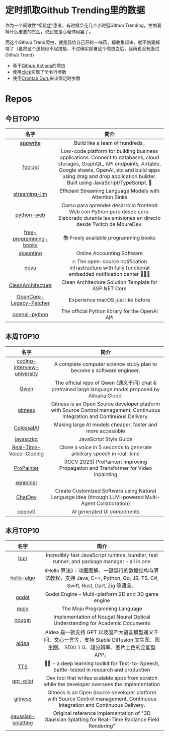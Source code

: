 # 定时抓取Github Trending里的数据

作为一个间歇性“松鼠症”患者，有时候会花几个小时逛Github Trending，生怕漏掉什么重要的东西，说到底是心理作用罢了。

而这个Github Trend爬虫，就是我给自己开的一味药，都收集起来，就不怕漏掉啥了（虽然这个逻辑经不起推敲，不过确实部署这个爬虫之后，我再也没有逛过Github Trend）

* 基于[Github Actions](https://docs.github.com/en/actions)的爬虫
* 使用[click](https://github.com/pallets/click)实现了命令行参数
* 使用[Crontab Guru](https://crontab.guru/)来设置定时参数

# Repos
## 今日TOP10 
<!-- START OF DAILY_TOP10_REPOS -->
| 名字 | 简介 |
| :----: | :----: |
| [appwrite](https://github.com/appwrite/appwrite) | Build like a team of hundreds_ |
| [ToolJet](https://github.com/ToolJet/ToolJet) | Low-code platform for building business applications. Connect to databases, cloud storages, GraphQL, API endpoints, Airtable, Google sheets, OpenAI, etc and build apps using drag and drop application builder. Built using JavaScript/TypeScript. 🚀 |
| [streaming-llm](https://github.com/mit-han-lab/streaming-llm) | Efficient Streaming Language Models with Attention Sinks |
| [python-web](https://github.com/mouredev/python-web) | Curso para aprender desarrollo frontend Web con Python puro desde cero. Elaborado durante las emisiones en directo desde Twitch de MoureDev. |
| [free-programming-books](https://github.com/EbookFoundation/free-programming-books) | 📚 Freely available programming books |
| [akaunting](https://github.com/akaunting/akaunting) | Online Accounting Software |
| [novu](https://github.com/novuhq/novu) | 🔥 The open-source notification infrastructure with fully functional embedded notification center 🚀🚀🚀 |
| [CleanArchitecture](https://github.com/jasontaylordev/CleanArchitecture) | Clean Architecture Solution Template for ASP.NET Core |
| [OpenCore-Legacy-Patcher](https://github.com/dortania/OpenCore-Legacy-Patcher) | Experience macOS just like before |
| [openai-python](https://github.com/openai/openai-python) | The official Python library for the OpenAI API |
<!-- END OF DAILY_TOP10_REPOS -->

## 本周TOP10
<!-- START OF WEEKLY_TOP10_REPOS -->
| 名字 | 简介 |
| :----: | :----: |
| [coding-interview-university](https://github.com/jwasham/coding-interview-university) | A complete computer science study plan to become a software engineer. |
| [Qwen](https://github.com/QwenLM/Qwen) | The official repo of Qwen (通义千问) chat & pretrained large language model proposed by Alibaba Cloud. |
| [gitness](https://github.com/harness/gitness) | Gitness is an Open Source developer platform with Source Control management, Continuous Integration and Continuous Delivery. |
| [ColossalAI](https://github.com/hpcaitech/ColossalAI) | Making large AI models cheaper, faster and more accessible |
| [javascript](https://github.com/airbnb/javascript) | JavaScript Style Guide |
| [Real-Time-Voice-Cloning](https://github.com/CorentinJ/Real-Time-Voice-Cloning) | Clone a voice in 5 seconds to generate arbitrary speech in real-time |
| [ProPainter](https://github.com/sczhou/ProPainter) | [ICCV 2023] ProPainter: Improving Propagation and Transformer for Video Inpainting |
| [xenminer](https://github.com/jacklevin74/xenminer) |  |
| [ChatDev](https://github.com/OpenBMB/ChatDev) | Create Customized Software using Natural Language Idea (through LLM-powered Multi-Agent Collaboration) |
| [openv0](https://github.com/raidendotai/openv0) | AI generated UI components |
<!-- END OF WEEKLY_TOP10_REPOS -->

## 本月TOP10
<!-- START OF MONTHLY_TOP10_REPOS -->
| 名字 | 简介 |
| :----: | :----: |
| [bun](https://github.com/oven-sh/bun) | Incredibly fast JavaScript runtime, bundler, test runner, and package manager – all in one |
| [hello-algo](https://github.com/krahets/hello-algo) | 《Hello 算法》：动画图解、一键运行的数据结构与算法教程，支持 Java, C++, Python, Go, JS, TS, C#, Swift, Rust, Dart, Zig 等语言。 |
| [godot](https://github.com/godotengine/godot) | Godot Engine – Multi-platform 2D and 3D game engine |
| [mojo](https://github.com/modularml/mojo) | The Mojo Programming Language |
| [nougat](https://github.com/facebookresearch/nougat) | Implementation of Nougat Neural Optical Understanding for Academic Documents |
| [aidea](https://github.com/mylxsw/aidea) | AIdea 是一款支持 GPT 以及国产大语言模型通义千问、文心一言等，支持 Stable Diffusion 文生图、图生图、 SDXL1.0、超分辨率、图片上色的全能型 APP。 |
| [TTS](https://github.com/coqui-ai/TTS) | 🐸💬 - a deep learning toolkit for Text-to-Speech, battle-tested in research and production |
| [gpt-pilot](https://github.com/Pythagora-io/gpt-pilot) | Dev tool that writes scalable apps from scratch while the developer oversees the implementation |
| [gitness](https://github.com/harness/gitness) | Gitness is an Open Source developer platform with Source Control management, Continuous Integration and Continuous Delivery. |
| [gaussian-splatting](https://github.com/graphdeco-inria/gaussian-splatting) | Original reference implementation of "3D Gaussian Splatting for Real-Time Radiance Field Rendering" |
<!-- END OF MONTHLY_TOP10_REPOS -->
